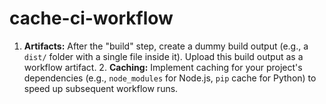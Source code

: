 # cache-ci-workflow
1. **Artifacts:** After the "build" step, create a dummy build output (e.g., a `dist/` folder with a single file inside it). Upload this build output as a workflow artifact.    2. **Caching:** Implement caching for your project's dependencies (e.g., `node_modules` for Node.js, `pip` cache for Python) to speed up subsequent workflow runs.

